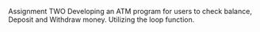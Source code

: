 Assignment TWO
Developing an ATM program for users to check balance, Deposit and Withdraw money.
Utilizing the loop function.
